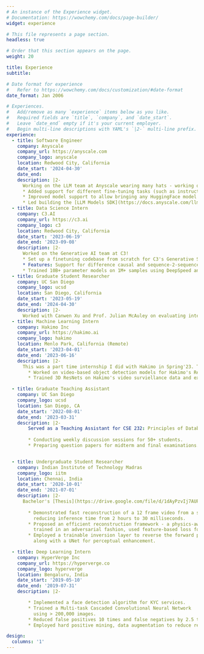 ```yaml
---
# An instance of the Experience widget.
# Documentation: https://wowchemy.com/docs/page-builder/
widget: experience

# This file represents a page section.
headless: true

# Order that this section appears on the page.
weight: 20

title: Experience
subtitle:

# Date format for experience
#   Refer to https://wowchemy.com/docs/customization/#date-format
date_format: Jan 2006

# Experiences.
#   Add/remove as many `experience` items below as you like.
#   Required fields are `title`, `company`, and `date_start`.
#   Leave `date_end` empty if it's your current employer.
#   Begin multi-line descriptions with YAML's `|2-` multi-line prefix.
experience:
  - title: Software Engineer
    company: Anyscale
    company_url: https://anyscale.com
    company_logo: anyscale
    location: Redwood City, California
    date_start: '2024-04-30'
    date_end: 
    description: |2-
      Working on the LLM team at Anyscale wearing many hats - working on new fine-tuning features, performance improvements, product CLI/SDK, etc
      * Added support for different fine-tuning tasks (such as instruction tuning and causal LM) training as well as function-calling fine-tuning.
      * Improved model support to allow bringing any HuggingFace model with any chat template to fine-tune on Anyscale.
      * Led building the [LLM Models SDK](https://docs.anyscale.com/llms/finetuning/guides/models_sdk_demo) for easily going from fine-tuning to serving on the platform. 
  - title: Data Science Intern
    company: C3.AI
    company_url: https://c3.ai
    company_logo: c3
    location: Redwood City, California
    date_start: '2023-06-19'
    date_end: '2023-09-08'
    description: |2-
      Worked on the Generative AI team at C3!
      * Set up a finetuning codebase from scratch for C3's Generative Search application
      * Features: Support for difference causal and sequence-2-sequence models, ability to mix different training datasets (for a text-to-text or a causal language modelling task), visualize metrics on multiple evaluation datasets, etc
      * Trained 10B+ parameter models on 1M+ samples using DeepSpeed and 🤗 Accelerate.
  - title: Graduate Student Researcher
    company: UC San Diego
    company_logo: ucsd
    location: San Diego, California
    date_start: '2023-05-19'
    date_end: '2024-04-30'
    description: |2-
      Worked with Canwen Xu and Prof. Julian McAuley on evaluating intermediate task transfer for in-context learning.
  - title: Machine Learning Intern
    company: Hakimo Inc
    company_url: https://hakimo.ai
    company_logo: hakimo
    location: Menlo Park, California (Remote)
    date_start: '2023-04-01'
    date_end: '2023-06-16'
    description: |2-
      This was a part time internship I did with Hakimo in Spring'23. This was my first time working on video-based models, so that was fun! 
        * Worked on video-based object detection models for Hakimo's Remote Guarding Solution
        * Trained 3D ResNets on Hakimo's video surviellance data and experimented with single and muli-pathway SlowFast networks. 

  - title: Graduate Teaching Assistant
    company: UC San Diego
    company_logo: ucsd
    location: San Diego, CA
    date_start: '2022-08-01'
    date_end: '2023-03-31'
    description: |2-
        Served as a Teaching Assistant for CSE 232: Principles of Database Systems and CSE 21: Mathematics for Algorithms and Systems. Was a lot of fun, resposibilities included:
        
        * Conducting weekly discussion sessions for 50+ students.
        * Preparing question papers for midterm and final examinations.


  - title: Undergraduate Student Researcher
    company: Indian Institute of Technology Madras
    company_logo: iitm
    location: Chennai, India
    date_start: '2020-10-01'
    date_end: '2021-07-01'
    description: |2-
      Bachelor's [Thesis](https://drive.google.com/file/d/1dAyPzvIj7AUP-VrUPmmzvKc49P7VnXxM/view).
         
        * Demonstrated fast reconstruction of a 12 frame video from a single image of a lensless camera, 
          reducing inference time from 2 hours to 30 milliseconds.
        * Proposed an efficient reconstruction framework - a physics-aware neural net  
          trained in an adversarial fashion, used feature-based loss for photorealism.
        * Employed a trainable inversion layer to reverse the forward process of the camera, 
          along with a UNet for perceptual enhancement.

  - title: Deep Learning Intern
    company: HyperVerge Inc
    company_url: https://hyperverge.co
    company_logo: hyperverge
    location: Bengaluru, India
    date_start: '2019-05-10'
    date_end: '2019-07-31'
    description: |2-

        * Implemented a face detection algorithm for KYC services.
        * Trained a Multi-task Cascaded Convolutional Neural Network
          using > 200,000 images.
        * Reduced false positives 10 times and false negatives by 2.5 times.
        * Employed hard positive mining, data augmentation to reduce recall by 5%.

design:
  columns: '1'
---
```

